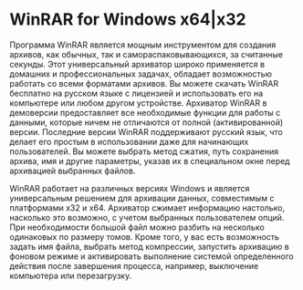 # WinRAR for Windows x64|x32
Программа WinRAR является мощным инструментом для создания архивов, как обычных, так и самораспаковывающихся, за считанные секунды. Этот универсальный архиватор широко применяется в домашних и профессиональных задачах, обладает возможностью работать со всеми форматами архивов. Вы можете скачать WinRAR бесплатно на русском языке с лицензией и использовать его на компьютере или любом другом устройстве. Архиватор WinRAR в демоверсии предоставляет все необходимые функции для работы с данными, которые ничем не отличаются от полной (активированной) версии. Последние версии WinRAR поддерживают русский язык, что делает его простым в использовании даже для начинающих пользователей. Вы можете выбрать метод сжатия, путь сохранения архива, имя и другие параметры, указав их в специальном окне перед архивацией выбранных файлов.

WinRAR работает на различных версиях Windows и является универсальным решением для архивации данных, совместимым с платформами x32 и x64. Архиватор сжимает информацию настолько, насколько это возможно, с учетом выбранных пользователем опций. При необходимости большой файл можно разбить на несколько одинаковых по размеру томов. Кроме того, у вас есть возможность задать имя файла, выбрать метод компрессии, запустить архивацию в фоновом режиме и активировать выполнение системой определенного действия после завершения процесса, например, выключение компьютера или перезагрузку.
